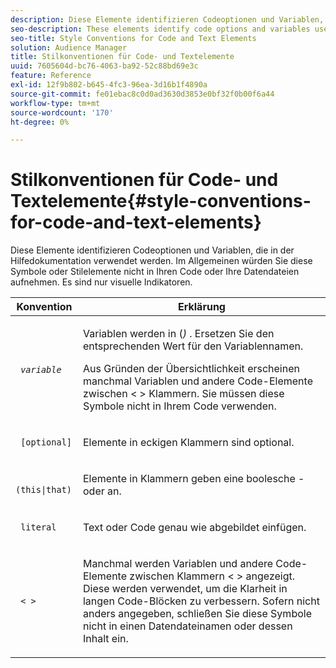 ```yaml
---
description: Diese Elemente identifizieren Codeoptionen und Variablen, die in der Hilfedokumentation verwendet werden. Im Allgemeinen würden Sie diese Symbole oder Stilelemente nicht in Ihren Code oder Ihre Datendateien aufnehmen. Es sind nur visuelle Indikatoren.
seo-description: These elements identify code options and variables used throughout the help documentation. Generally, you would not include these symbols or style elements in your code or data files. They're visual indicators only.
seo-title: Style Conventions for Code and Text Elements
solution: Audience Manager
title: Stilkonventionen für Code- und Textelemente
uuid: 7605604d-bc76-4063-ba92-52c88bd69e3c
feature: Reference
exl-id: 12f9b802-b645-4fc3-96ea-3d16b1f4890a
source-git-commit: fe01ebac8c0d0ad3630d3853e0bf32f0b00f6a44
workflow-type: tm+mt
source-wordcount: '170'
ht-degree: 0%

---
```


# Stilkonventionen für Code- und Textelemente{#style-conventions-for-code-and-text-elements}

Diese Elemente identifizieren Codeoptionen und Variablen, die in der Hilfedokumentation verwendet werden. Im Allgemeinen würden Sie diese Symbole oder Stilelemente nicht in Ihren Code oder Ihre Datendateien aufnehmen. Es sind nur visuelle Indikatoren.

<table id="table_EBEF9490D90041BD8B7ABE3AF1AF35B6"> 
 <thead> 
  <tr> 
   <th colname="col1" class="entry"> Konvention </th> 
   <th colname="col2" class="entry"> Erklärung </th> 
  </tr> 
 </thead>
 <tbody> 
  <tr> 
   <td colname="col1"> <p> <code> <i>variable</i> </code> </p> </td> 
   <td colname="col2"> <p>Variablen werden in (<i>) </i>. Ersetzen Sie den entsprechenden Wert für den Variablennamen. </p> <p>Aus Gründen der Übersichtlichkeit erscheinen manchmal Variablen und andere Code-Elemente zwischen &lt; &gt; Klammern. Sie müssen diese Symbole nicht in Ihrem Code verwenden. </p> </td> 
  </tr> 
  <tr> 
   <td colname="col1"> <p> <code> [optional]</code> </p> </td> 
   <td colname="col2"> <p>Elemente in eckigen Klammern sind optional. </p> </td> 
  </tr> 
  <tr> 
   <td colname="col1"> <p> <code> (this|that) </code> </p> </td> 
   <td colname="col2"> <p>Elemente in Klammern geben eine boolesche <span class="wintitle">- oder </span> an. </p> </td> 
  </tr> 
  <tr> 
   <td colname="col1"> <p> <code> literal</code> </p> </td> 
   <td colname="col2"> <p>Text oder Code genau wie abgebildet einfügen. </p> </td> 
  </tr> 
  <tr> 
   <td colname="col1"> <p> <code> &lt; &gt;</code> </p> </td> 
   <td colname="col2"> <p>Manchmal werden Variablen und andere Code-Elemente zwischen Klammern &lt; &gt; angezeigt. Diese werden verwendet, um die Klarheit in langen Code-Blöcken zu verbessern. Sofern nicht anders angegeben, schließen Sie diese Symbole nicht in einen Datendateinamen oder dessen Inhalt ein. </p> </td> 
  </tr> 
 </tbody> 
</table>
